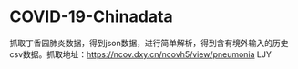 # COVID-19-Chinadata
抓取丁香园肺炎数据，得到json数据，进行简单解析，得到含有境外输入的历史csv数据。抓取地址：https://ncov.dxy.cn/ncovh5/view/pneumonia
LJY
